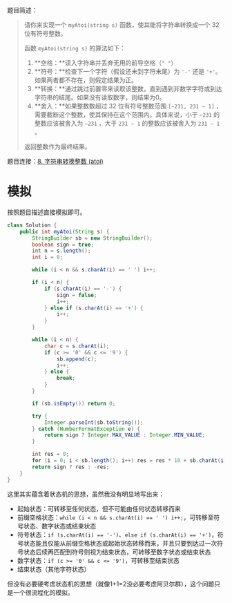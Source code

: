 题目简述：

> 请你来实现一个 `myAtoi(string s)` 函数，使其能将字符串转换成一个 32 位有符号整数。
>
> 函数 `myAtoi(string s)` 的算法如下：
>
> 1. **空格：**读入字符串并丢弃无用的前导空格（`" "`）
> 2. **符号：**检查下一个字符（假设还未到字符末尾）为 `'-'` 还是 `'+'`。如果两者都不存在，则假定结果为正。
> 3. **转换：**通过跳过前置零来读取该整数，直到遇到非数字字符或到达字符串的结尾。如果没有读取数字，则结果为0。
> 4. **舍入：**如果整数数超过 32 位有符号整数范围 `[−231, 231 − 1]` ，需要截断这个整数，使其保持在这个范围内。具体来说，小于 `−231` 的整数应该被舍入为 `−231` ，大于 `231 − 1` 的整数应该被舍入为 `231 − 1` 。
>
> 返回整数作为最终结果。

题目连接：[8. 字符串转换整数 (atoi)](https://leetcode.cn/problems/string-to-integer-atoi/)

# 模拟

按照题目描述直接模拟即可。

```java
class Solution {
    public int myAtoi(String s) {
        StringBuilder sb = new StringBuilder();
        boolean sign = true;
        int n = s.length();
        int i = 0;

        while (i < n && s.charAt(i) == ' ') i++;

        if (i < n) {
            if (s.charAt(i) == '-') {
                sign = false;
                i++;
            } else if (s.charAt(i) == '+') {
                i++;
            }
        }

        while (i < n) {
            char c = s.charAt(i);
            if (c >= '0' && c <= '9') {
                sb.append(c);
                i++;
            } else {
                break;
            }
        }

        if (sb.isEmpty()) return 0;

        try {
            Integer.parseInt(sb.toString());
        } catch (NumberFormatException e) {
            return sign ? Integer.MAX_VALUE : Integer.MIN_VALUE;
        }

        int res = 0;
        for (i = 0; i < sb.length(); i++) res = res * 10 + sb.charAt(i) - '0';
        return sign ? res : -res;
    }
}
```

这里其实蕴含着状态机的思想，虽然我没有明显地写出来：

- 起始状态：可转移至任何状态，但不可能由任何状态转移而来
- 前缀空格状态：`while (i < n && s.charAt(i) == ' ') i++;`，可转移至符号状态、数字状态或结束状态
- 符号状态：`if (s.charAt(i) == '-')`、`else if (s.charAt(i) == '+')`，符号状态能且仅能从前缀空格状态或起始状态转移而来，并且只要到达过一次符号状态后续再匹配到符号则视为结束状态，可转移至数字状态或结束状态
- 数字状态：`if (c >= '0' && c <= '9')`，可转移至结束状态
- 结束状态（其他字符状态）

但没有必要硬考虑状态机的思想（就像1+1=2没必要考虑阿贝尔群），这个问题只是一个很流程化的模拟。
